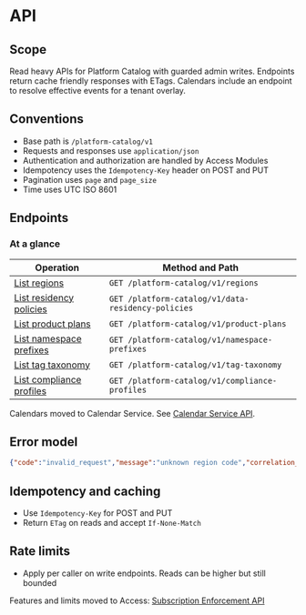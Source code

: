 # API

## Scope
Read heavy APIs for Platform Catalog with guarded admin writes. Endpoints return cache friendly responses with ETags. Calendars include an endpoint to resolve effective events for a tenant overlay.

## Conventions
- Base path is `/platform-catalog/v1`
- Requests and responses use `application/json`
- Authentication and authorization are handled by Access Modules
- Idempotency uses the `Idempotency-Key` header on POST and PUT
- Pagination uses `page` and `page_size`
- Time uses UTC ISO 8601


## Endpoints

### At a glance
| Operation | Method and Path |
| --- | --- |
| [List regions](#list-regions) | `GET /platform-catalog/v1/regions` |
| [List residency policies](#list-residency-policies) | `GET /platform-catalog/v1/data-residency-policies` |
| [List product plans](#list-product-plans) | `GET /platform-catalog/v1/product-plans` |
| [List namespace prefixes](#list-namespace-prefixes) | `GET /platform-catalog/v1/namespace-prefixes` |
| [List tag taxonomy](#list-tag-taxonomy) | `GET /platform-catalog/v1/tag-taxonomy` |
| [List compliance profiles](#list-compliance-profiles) | `GET /platform-catalog/v1/compliance-profiles` |

Calendars moved to Calendar Service. See [Calendar Service API](../calendar-service/api.md).
## Error model
```json
{"code":"invalid_request","message":"unknown region code","correlation_id":"..."}
```

## Idempotency and caching
- Use `Idempotency-Key` for POST and PUT
- Return `ETag` on reads and accept `If-None-Match`

## Rate limits
- Apply per caller on write endpoints. Reads can be higher but still bounded


Features and limits moved to Access: [Subscription Enforcement API](../../platform-subscription/subscription-enforcement/api.md)
